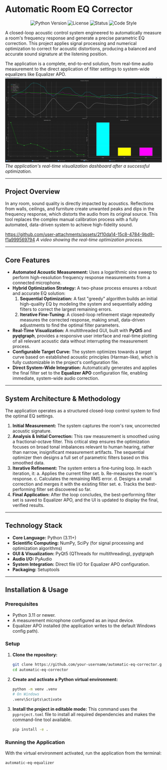 # Automatic Room EQ Corrector

<div align="center">

![Python Version](https://img.shields.io/badge/python-3.11+-blue.svg)
![License](https://img.shields.io/badge/license-MIT-green.svg)
![Status](https://img.shields.io/badge/status-active-brightgreen)
![Code Style](https://img.shields.io/badge/code%20style-black-000000.svg)

</div>

A closed-loop acoustic control system engineered to automatically measure a room's frequency response and generate a precise parametric EQ correction. This project applies signal processing and numerical optimization to correct for acoustic distortions, producing a balanced and accurate sound signature at the listening position.

The application is a complete, end-to-end solution, from real-time audio measurement to the direct application of filter settings to system-wide equalizers like Equalizer APO.
![Application Screenshot](Screenshot%202025-09-13%20211513.png)
*The application's real-time visualization dashboard after a successful optimization.*

---

## Project Overview

In any room, sound quality is directly impacted by acoustics. Reflections from walls, ceilings, and furniture create unwanted peaks and dips in the frequency response, which distorts the audio from its original source. This tool replaces the complex manual calibration process with a fully automated, data-driven system to achieve high-fidelity sound.



https://github.com/user-attachments/assets/2f10da14-15c8-4784-9bd9-f1a999569794
*A video showing the real-time optimization process.*




---

## Core Features

*   **Automated Acoustic Measurement:** Uses a logarithmic sine sweep to perform high-resolution frequency response measurements from a connected microphone.
*   **Hybrid Optimization Strategy:** A two-phase process ensures a robust and accurate EQ solution:
    1.  **Sequential Optimization:** A fast "greedy" algorithm builds an initial high-quality EQ by modeling the system and sequentially adding filters to correct the largest remaining errors.
    2.  **Iterative Fine-Tuning:** A closed-loop refinement stage repeatedly measures the corrected response, making small, data-driven adjustments to find the optimal filter parameters.
*   **Real-Time Visualization:** A multithreaded GUI, built with **PyQt5** and **pyqtgraph**, provides a responsive user interface and real-time plotting of all relevant acoustic data without interrupting the measurement process.
*   **Configurable Target Curve:** The system optimizes towards a target curve based on established acoustic principles (Harman-like), which is fully customizable in the project's configuration file.
*   **Direct System-Wide Integration:** Automatically generates and applies the final filter set to the **Equalizer APO** configuration file, enabling immediate, system-wide audio correction.

---

## System Architecture & Methodology

The application operates as a structured closed-loop control system to find the optimal EQ settings.

1.  **Initial Measurement:** The system captures the room's raw, uncorrected acoustic signature.
2.  **Analysis & Initial Correction:** This raw measurement is smoothed using a fractional-octave filter. This critical step ensures the optimization focuses on broad tonal imbalances relevant to human hearing, rather than narrow, insignificant measurement artifacts. The sequential optimizer then designs a full set of parametric filters based on this smoothed data.
3.  **Iterative Refinement:** The system enters a fine-tuning loop. In each iteration, it:
    a. Applies the current filter set.
    b. Re-measures the room's response.
    c. Calculates the remaining RMS error.
    d. Designs a small correction and merges it with the existing filter set.
    e. Tracks the best-performing filter set discovered so far.
4.  **Final Application:** After the loop concludes, the best-performing filter set is saved to Equalizer APO, and the UI is updated to display the final, verified results.

---

## Technology Stack

*   **Core Language:** Python (3.11+)
*   **Scientific Computing:** NumPy, SciPy (for signal processing and optimization algorithms)
*   **GUI & Visualization:** PyQt5 (QThreads for multithreading), pyqtgraph
*   **Audio I/O:** PyAudio
*   **System Integration:** Direct file I/O for Equalizer APO configuration.
*   **Packaging:** Setuptools

---

## Installation & Usage

### Prerequisites
*   Python 3.11 or newer.
*   A measurement microphone configured as an input device.
*   Equalizer APO installed (the application writes to the default Windows config path).

### Setup

1.  **Clone the repository:**
    ```bash
    git clone https://github.com/your-username/automatic-eq-corrector.git
    cd automatic-eq-corrector
    ```

2.  **Create and activate a Python virtual environment:**
    ```bash
    python -m venv .venv
    # On Windows
    .venv\Scripts\activate
    ```

3.  **Install the project in editable mode:**
    This command uses the `pyproject.toml` file to install all required dependencies and makes the command-line tool available.
    ```bash
    pip install -e .
    ```

### Running the Application

With the virtual environment activated, run the application from the terminal:
```bash
automatic-eq-equalizer
